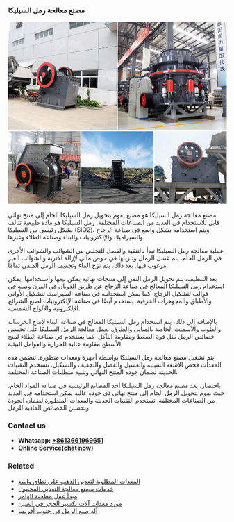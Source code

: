 <h3>مصنع معالجة رمل السيليكا</h3><img src='1701853893.jpg' alt=''><p>مصنع معالجة رمل السيليكا هو مصنع يقوم بتحويل رمل السيليكا الخام إلى منتج نهائي قابل للاستخدام في العديد من الصناعات المختلفة. رمل السيليكا هو مادة طبيعية تتألف بشكل رئيسي من السيليكا (SiO2)، ويتم استخدامه بشكل واسع في صناعة الزجاج والسيراميك والإلكترونيات والبناء وصناعة الطلاء وغيرها.</p><p>عملية معالجة رمل السيليكا تبدأ بالتنقية والفصل للتخلص من الشوائب والشوائب الأخرى في الرمل الخام. يتم غسل الرمال وتنزيلها في حوض مائي لإزالة الأتربة والشوائب الغير مرغوب فيها. بعد ذلك، يتم نزح الماء وتجفيف الرمل المنقى تمامًا.</p><p>بعد التنظيف، يتم تحويل الرمل النقي إلى منتجات نهائية يمكن بيعها واستخدامها. يمكن استخدام رمل السيليكا المعالج في صناعة الزجاج عن طريق الذوبان في الفرن وصبه في قوالب لتشكيل الزجاج. كما يمكن استخدامه في صناعة السيراميك لتشكيل الأواني والأطباق والمجوهرات الخزفية. يستخدم أيضًا في صناعة الإلكترونيات لصنع الشرائح الإلكترونية والألواح الشمسية.</p><p>بالإضافة إلى ذلك، يتم استخدام رمل السيليكا المعالج في صناعة البناء لإنتاج الخرسانة والطوب والأسمنت الخاصة بالمباني والطرق. يعمل معالجة الرمل السيليكا على تحسين خصائص الرمل مثل قوة الضغط ومقاومة التآكل. كما يستخدم في صناعة الطلاء لمنح الأسطح مقاومة عالية للحرارة والعوامل البيئية.</p><p>يتم تشغيل مصنع معالجة رمل السيليكا بواسطة أجهزة ومعدات متطورة. تتضمن هذه المعدات فحص الأشعة السينية والغسيل والفصل والتجفيف والتشكيل. تستخدم التقنيات الحديثة لضمان جودة المنتج النهائي وتلبية متطلبات الصناعة المختلفة.</p><p>باختصار، يعد مصنع معالجة رمل السيليكا أحد المصانع الرئيسية في صناعة المواد الخام، حيث يقوم بتحويل الرمل الخام إلى منتج نهائي ذي جودة عالية يمكن استخدامه في العديد من الصناعات المختلفة. تستخدم التقنيات الحديثة والمعدات المتطورة لضمان الجودة وتحسين الخصائص المادية للرمل.</p><h3>Contact us</h3><ul><li><strong>Whatsapp:&nbsp;<a href="https://wa.me/8613661969651">+8613661969651</a></strong></li><li><a href="https://swt.shibang-china.com/?git&amp;zhl&amp;مصنع معالجة رمل السيليكا"><strong>Online Service(chat now)</strong></a></li></ul><h3>Related</h3><ul><li><a href='المعدات المطلوبة لتعدين الذهب على نطاق واسع.md'>المعدات المطلوبة لتعدين الذهب على نطاق واسع</a></li><li><a href='خدمات مصنع معالجة التعدين المحمول.md'>خدمات مصنع معالجة التعدين المحمول</a></li><li><a href='مبدأ عمل مطحنة الهامر.md'>مبدأ عمل مطحنة الهامر</a></li><li><a href='مورد معدات آلات تكسير الحجر في الصين.md'>مورد معدات آلات تكسير الحجر في الصين</a></li><li><a href='آلة صنع الرمل في جنوب أفريقيا.md'>آلة صنع الرمل في جنوب أفريقيا</a></li></ul>